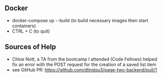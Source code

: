 ## Docker 
- docker-compose up --build (to build necessary images then start containers)
- CTRL + C (to quit)

## Sources of Help
- Chloe Nott, a TA from the bootcamp I attended (Code Fellows) helped fix an error with the POST request for the creation of a saved list item 
- see GitHub PR: https://github.com/dlindqu3/page-two-backend/pull/1